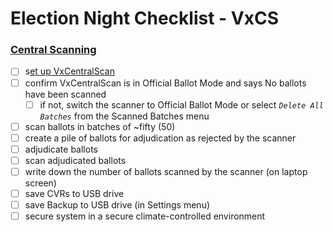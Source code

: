 # Election Night Checklist - VxCS

### [Central Scanning](scanning-ballots.md)

* [ ] s[et up VxCentralScan ](vxcentralscan-hardware-setup.md)
* [ ] confirm VxCentralScan is in Official Ballot Mode and says No ballots have been scanned
  * [ ] if not, switch the scanner to Official Ballot Mode or select _`Delete All Batches`_ from the Scanned Batches menu
* [ ] scan ballots in batches of \~fifty (50)
* [ ] create a pile of ballots for adjudication as rejected by the scanner
* [ ] adjudicate ballots
* [ ] scan adjudicated ballots
* [ ] write down the number of ballots scanned by the scanner (on laptop screen)
* [ ] save CVRs to USB drive
* [ ] save Backup to USB drive (in Settings menu)
* [ ] secure system in a secure climate-controlled environment

